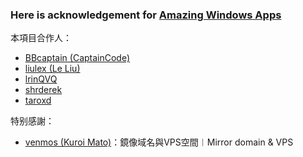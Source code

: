 ### Here is acknowledgement for [Amazing Windows Apps](https://github.com/AmazingApps/Amazing-Windows-Apps)

本項目合作人：

* [BBcaptain \(CaptainCode\)](https://github.com/BBcaptain)
* [liulex \(Le Liu\)](https://github.com/liulex)
* [lrinQVQ](https://github.com/lrinQVQ)
* [shrderek](https://github.com/shrderek)
* [taroxd](https://github.com/taroxd)

特别感謝：
* [venmos (Kuroi Mato)](https://github.com/venmos)：鏡像域名與VPS空間︱Mirror domain & VPS
